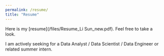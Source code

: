 ```yaml
---
permalink: /resume/
title: "Resume"
---
```


Here is my [resume](/files/Resume_Li Sun_new.pdf). Feel free to take a look.

I am actively seeking for a Data Analyst / Data Scientist / Data Engineer or related summer intern. 

